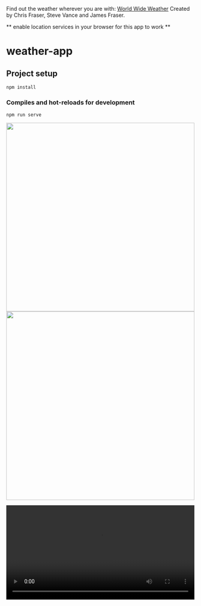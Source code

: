 Find out the weather wherever you are with: <a href="https://world-wide-weather-cjs.herokuapp.com/">World Wide Weather</a> Created by Chris Fraser, Steve Vance and James Fraser.
 
** enable location services in your browser for this app to work **

# weather-app

## Project setup
```
npm install
```

### Compiles and hot-reloads for development
```
npm run serve
```

<img src="https://user-images.githubusercontent.com/56137428/117291707-3fca0200-ae67-11eb-8d9d-431f32f05e02.png" width="500"/>

<img src="https://user-images.githubusercontent.com/56137428/117292127-b961f000-ae67-11eb-82a3-e4d45092a971.png" width="500"/>
 
<video width="500" controls src="https://user-images.githubusercontent.com/56137428/117294745-e9f75900-ae6a-11eb-945d-6a0e56281279.mov" type="video/mov"></video>


